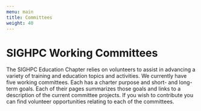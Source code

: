 ```yaml
---
menu: main
title: Committees
weight: 40
---
```


# SIGHPC Working Committees

The SIGHPC Education Chapter relies on volunteers to assist in advancing a variety of training and education topics and activities. We currently have five working committees. Each has a charter purpose and short- and long-term goals. Each of their pages summarizes those goals and links to a description of the current committee projects. If you wish to contribute you can find volunteer opportunities relating to each of the committees.
